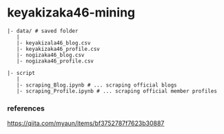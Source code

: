 # keyakizaka46-mining

```
|- data/ # saved folder
   |
   |- keyakizala46_blog.csv
   |- keyakizaka46_profile.csv
   |- nogizaka46_blog.csv
   |- nogizaka46_profile.csv  

|- script
   |
   |- scraping_Blog.ipynb # ... scraping official blogs
   |- scraping_Profile.ipynb # ... scraping official member profiles
```

### references
https://qiita.com/myaun/items/bf3752787f7623b30887
